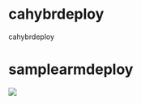 # cahybrdeploy
cahybrdeploy

# samplearmdeploy
<a href="https://portal.azure.com/#create/Microsoft.Template/uri/https%3A%2F%2Fraw.githubusercontent.com%2Fvenkat001%2Fcahybrdeploy%2Fmaster%2Fazuredeploy.json" target="_blank">
    <img src="http://azuredeploy.net/deploybutton.png"/>
</a>
